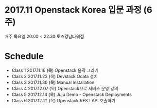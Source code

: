 2017.11 Openstack Korea 입문 과정 (6주)
========================================
매주 목요일 20:00 ~ 22:30 토즈강남타워점

# Schedule
- Class 1 2017.11.16 (목) Openstack 윤곽 그리기
- Class 2 2017.11.23 (목) Devstack Ocata 설치
- Class 3 2017.11.30 (목) Manual Installation
- Class 4 2017.12.07 (목) Openstack으로 서비스 운영 강의
- Class 5 2017.12.14 (목) Juju Demo - Openstack Deployments
- Class 6 2017.12.21 (목) Openstack REST API 호출하기

